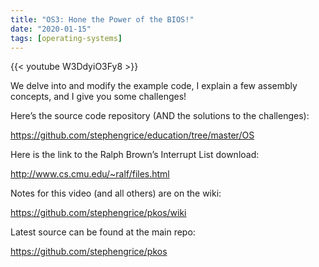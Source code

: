 ```yaml
---
title: "OS3: Hone the Power of the BIOS!"
date: "2020-01-15"
tags: [operating-systems]
---
```


{{< youtube W3DdyiO3Fy8 >}}

We delve into and modify the example code, I explain a few assembly concepts, and I give you some challenges!

Here’s the source code repository (AND the solutions to the challenges):

<https://github.com/stephengrice/education/tree/master/OS>

Here is the link to the Ralph Brown’s Interrupt List download:

<http://www.cs.cmu.edu/~ralf/files.html>

Notes for this video (and all others) are on the wiki:

<https://github.com/stephengrice/pkos/wiki>

Latest source can be found at the main repo:

<https://github.com/stephengrice/pkos>